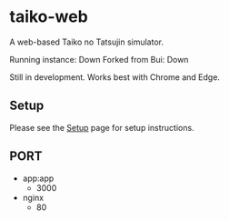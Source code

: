 # taiko-web
A web-based Taiko no Tatsujin simulator.

Running instance: Down
Forked from Bui: Down

Still in development. Works best with Chrome and Edge.

## Setup
Please see the [Setup](https://github.com/269Seahorse/Better-taiko-web/wiki/Setup) page for setup instructions.


## PORT

- app:app
  - 3000
- nginx
  - 80